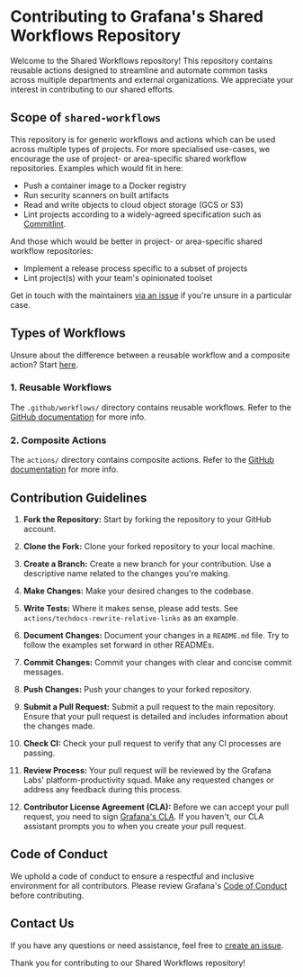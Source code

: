 # Contributing to Grafana's Shared Workflows Repository

Welcome to the Shared Workflows repository! This repository contains reusable actions designed to streamline and automate common tasks across multiple departments and external organizations. We appreciate your interest in contributing to our shared efforts.

## Scope of `shared-workflows`

This repository is for generic workflows and actions which can be used across multiple types of projects. For more specialised use-cases, we encourage the use of project- or area-specific shared workflow repositories.
Examples which would fit in here:

- Push a container image to a Docker registry
- Run security scanners on built artifacts
- Read and write objects to cloud object storage (GCS or S3)
- Lint projects according to a widely-agreed specification such as [Commitlint](https://commitlint.js.org/).

And those which would be better in project- or area-specific shared workflow repositories:

- Implement a release process specific to a subset of projects
- Lint project(s) with your team's opinionated toolset

Get in touch with the maintainers [via an issue](https://github.com/grafana/shared-workflows/issues/new) if you're unsure in a particular case.

## Types of Workflows

Unsure about the difference between a reusable workflow and a composite action? Start [here](https://dev.to/n3wt0n/composite-actions-vs-reusable-workflows-what-is-the-difference-github-actions-11kd).

### 1. Reusable Workflows

The `.github/workflows/` directory contains reusable workflows. Refer to the [GitHub documentation](https://docs.github.com/en/actions/using-workflows/reusing-workflows) for more info.

### 2. Composite Actions

The `actions/` directory contains composite actions. Refer to the [GitHub documentation](https://docs.github.com/en/actions/creating-actions/about-custom-actions#composite-actions) for more info.

## Contribution Guidelines

1. **Fork the Repository:** Start by forking the repository to your GitHub account.

2. **Clone the Fork:** Clone your forked repository to your local machine.

3. **Create a Branch:** Create a new branch for your contribution. Use a descriptive name related to the changes you're making.

4. **Make Changes:** Make your desired changes to the codebase.

5. **Write Tests:** Where it makes sense, please add tests. See `actions/techdocs-rewrite-relative-links` as an example.

6. **Document Changes:** Document your changes in a `README.md` file. Try to follow the examples set forward in other READMEs.

7. **Commit Changes:** Commit your changes with clear and concise commit messages.

8. **Push Changes:** Push your changes to your forked repository.

9. **Submit a Pull Request:** Submit a pull request to the main repository. Ensure that your pull request is detailed and includes information about the changes made.

10. **Check CI:** Check your pull request to verify that any CI processes are passing.

11. **Review Process:** Your pull request will be reviewed by the Grafana Labs' platform-productivity squad. Make any requested changes or address any feedback during this process.

12. **Contributor License Agreement (CLA):** Before we can accept your pull request, you need to sign [Grafana's CLA](https://grafana.com/docs/grafana/latest/developers/cla/). If you haven't, our CLA assistant prompts you to when you create your pull request.

## Code of Conduct

We uphold a code of conduct to ensure a respectful and inclusive environment for all contributors. Please review Grafana's [Code of Conduct](https://github.com/grafana/grafana/blob/main/CODE_OF_CONDUCT.md) before contributing.

## Contact Us

If you have any questions or need assistance, feel free to [create an issue](https://github.com/grafana/shared-workflows/issues).

Thank you for contributing to our Shared Workflows repository!
